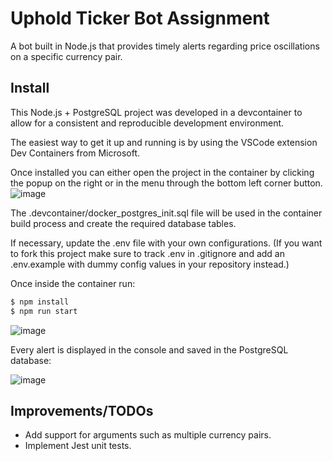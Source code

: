 # Uphold Ticker Bot Assignment
A bot built in Node.js that provides timely alerts regarding price oscillations on a specific currency pair. 

## Install
This Node.js + PostgreSQL project was developed in a devcontainer to allow for a consistent and reproducible development environment.

The easiest way to get it up and running is by using the VSCode extension Dev Containers from Microsoft.

Once installed you can either open the project in the container by clicking the popup on the right or in the menu through the bottom left corner button. 
![image](https://github.com/tiagofs/uphold-ticker-bot/assets/20630774/d01b6440-e1e6-4882-9f06-ca4171ce0e24)

The .devcontainer/docker_postgres_init.sql file will be used in the container build process and create the required database tables.

If necessary, update the .env file with your own configurations. (If you want to fork this project make sure to track .env in .gitignore and add an .env.example with dummy config values in your repository instead.)

Once inside the container run:
```bash
$ npm install
$ npm run start
```

![image](https://github.com/tiagofs/uphold-ticker-bot/assets/20630774/839d9480-e0f5-4af1-8d55-6a34c66bd153)

Every alert is displayed in the console and saved in the PostgreSQL database:

![image](https://github.com/tiagofs/uphold-ticker-bot/assets/20630774/4ff29718-73d8-4047-93b0-bf5fcb04091b)


## Improvements/TODOs
- Add support for arguments such as multiple currency pairs.
- Implement Jest unit tests.
